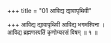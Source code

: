 +++
title = "01 आविद्य द्यावापृथिवी"

+++
आविद्य द्यावापृथिवी आविद्य भगमश्विना ।  
आविद्य ब्रह्मणस्पतिं कृणोम्यरसं विषम् ॥ १ ॥